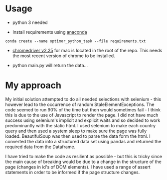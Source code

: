 # Usage
 - python 3 needed

 - Install requirements using [anaconda](https://www.continuum.io/downloads)
 ```
 conda create --name optimor_python_task --file requirements.txt
 ```

 - [chromedriver v2.25](https://chromedriver.storage.googleapis.com/2.25/chromedriver_mac64.zip) for mac is located in the root of the repo. This needs the most recent version of chrome to be installed.

 - python main.py will return the data...

 # My approach

My initial solution attempted to do all needed selections with selenium - this however lead to the occurrence of random StaleElementExceptions. The code seemed to run 90% of the time but then would sometimes fail - I think this is due to the use of Javascript to render the page. I did not have much success using selenium's implicit and explicit waits and so decided to work predominantly with the static html. I used selenium to make each country query and then used a system sleep to make sure the page was fully loaded. BeautifulSoup was then used to parse the data form the html. I converted the data into a structured data set using pandas and returned the required data from the Dataframe.

I have tried to make the code as resilient as possible - but this is tricky since the main cause of breaking would be due to a change in the structure of the page (changes in id's of DOM elements). I have used a range of assert statements in order to be informed if the page structure changes.
